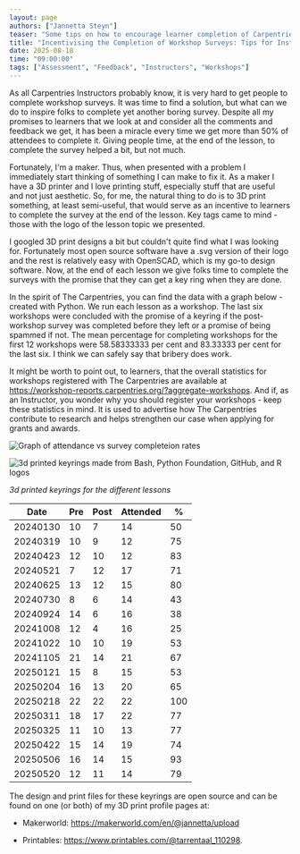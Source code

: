 ```yaml
---  
layout: page  
authors: ["Jannetta Steyn"]  
teaser: "Some tips on how to encourage learner completion of Carpentries workshop surveys."  
title: "Incentivising the Completion of Workshop Surveys: Tips for Instructors"  
date: 2025-08-18  
time: "09:00:00"  
tags: ["Assessment", "Feedback", "Instructors", "Workshops"]  
---
```


As all Carpentries Instructors probably know, it is very hard to get people to complete workshop surveys. It was time to find a solution, but what can we do to inspire folks to complete yet another boring survey. Despite all my promises to learners that we look at and consider all the comments and feedback we get, it has been a miracle every time we get more than 50% of attendees to complete it. Giving people time, at the end of the lesson, to complete the survey helped a bit, but not much.

Fortunately, I'm a maker. Thus, when presented with a problem I immediately start thinking of something I can make to fix it. As a maker I have a 3D printer and I love printing stuff, especially stuff that are useful and not just aesthetic. So, for me, the natural thing to do is to 3D print something, at least semi-useful, that would serve as an incentive to learners to complete the survey at the end of the lesson. Key tags came to mind - those with the logo of the lesson topic we presented.

I googled 3D print designs a bit but couldn't quite find what I was looking for. Fortunately most open source software have a .svg version of their logo and the rest is relatively easy with OpenSCAD, which is my go-to design software. Now, at the end of each lesson we give folks time to complete the surveys with the promise that they can get a key ring when they are done.

In the spirit of The Carpentries, you can find the data with a graph below - created with Python. We run each lesson as a workshop. The last six workshops were concluded with the promise of a keyring if the post-workshop survey was completed before they left or a promise of being spammed if not. The mean percentage for completing workshops for the first 12 workshops were 58.58333333 per cent and 83.33333 per cent for the last six. I think we can safely say that bribery does work.

It might be worth to point out, to learners, that the overall statistics for workshops registered with The Carpentries are available at https://workshop-reports.carpentries.org/?aggregate-workshops. And if, as an Instructor, you wonder why you should register your workshops - keep these statistics in mind. It is used to advertise how The Carpentries contribute to research and helps strengthen our case when applying for grants and awards.

![Graph of attendance vs survey completeion rates](/blog/2025/08/completed-surveys.svg)


![3d printed keyrings made from Bash, Python Foundation, GitHub, and R logos](/blog/2025/08/icons-image.jpg)

_3d printed keyrings for the different lessons_

|Date|Pre|Post|Attended|%|
|---|---|---|---|---|
|20240130|10|7|14|50|
|20240319|10|9|12|75|
|20240423|12|10|12|83|
|20240521|7|12|17|71|
|20240625|13|12|15|80|
|20240730|8|6|14|43|
|20240924|14|6|16|38|
|20241008|12|4|16|25|
|20241022|10|10|19|53|
|20241105|21|14|21|67|
|20250121|15|8|15|53|
|20250204|16|13|20|65|
|20250218|22|22|22|100|
|20250311|18|17|22|77|
|20250325|11|10|13|77|
|20250422|15|14|19|74|
|20250506|16|14|15|93|
|20250520|12|11|14|79|

The design and print files for these keyrings are open source and can be found on one (or both) of my 3D print profile pages at:
- Makerworld: https://makerworld.com/en/@jannetta/upload

- Printables: https://www.printables.com/@tarrentaal_110298.





